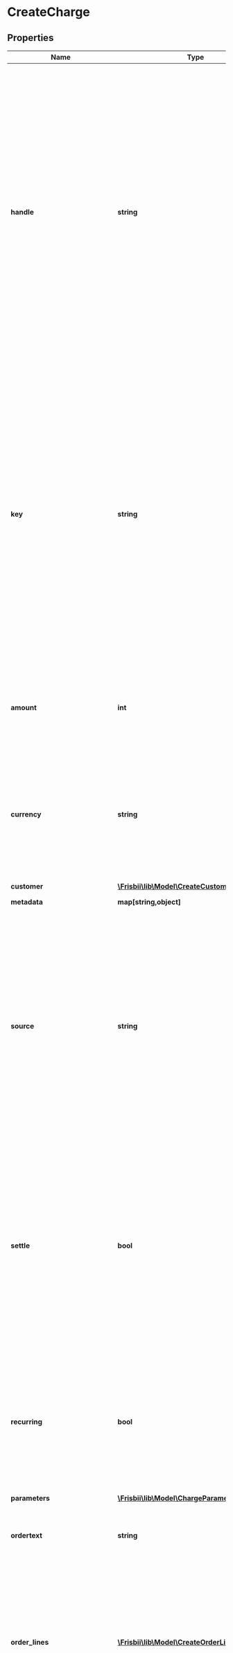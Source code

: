 # CreateCharge

## Properties
Name | Type | Description | Notes
------------ | ------------- | ------------- | -------------
**handle** | **string** | Per account unique reference to charge/invoice. E.g. order id from own system. Multiple payments can be attempted for the same handle but only one authorized or settled charge can exist per handle. Max length 255 with allowable characters [a-zA-Z0-9_.-@]. It is recommended to use a maximum of 20 characters as this will allow for the use of handle as reference on bank statements without truncation. | 
**key** | **string** | Optional idempotency key. Only one authorization or settle can be performed for the same handle. If two create attempts are attempted and the first succeeds the second will fail because charge is already settled or authorized. An idempotency key identifies uniquely the request and multiple requests with the same key and handle will yield the same result. In case of networking errors the same request with same key can safely be retried. | [optional] 
**amount** | **int** | Amount in the smallest unit. Either &#x60;amount&#x60; or &#x60;order_lines&#x60; must be provided if charge/invoice does not already exists. | [optional] 
**currency** | **string** | Optional currency in [ISO 4217](https://en.wikipedia.org/wiki/ISO_4217) three letter alpha code. If not provided the account default currency will be used. The currency of an existing charge or invoice cannot be changed. | [optional] 
**customer** | [**\Frisbii\lib\Model\CreateCustomer**](CreateCustomer.md) |  | [optional] 
**metadata** | **map[string,object]** | Custom metadata. | [optional] 
**source** | **string** | The source for the payment. Either an existing payment method for the customer or a card token &#x60;ct_...&#x60;. The existing payment method can either be referenced directly with id, e.g. &#x60;ca_...&#x60;, or the keyword &#x60;auto&#x60; can be given to indicate that the newest active customer payment method should be used. | 
**settle** | **bool** | Whether or not to immediately settle the charge. If not settled immediately the charge will be authorized and can later be settled. Normally this have to be done within 7 days. The default is not to settle the charge immediately. Note that not all payment methods support immediate settle. | [optional] 
**recurring** | **bool** | If set and the source is a token for a payment method that supports recurring charging (e.g. credit card), a recurring payment method is stored for the customer and a reference returned. | [optional] 
**parameters** | [**\Frisbii\lib\Model\ChargeParameters**](ChargeParameters.md) |  | [optional] 
**ordertext** | **string** | Optional order text. Used in conjunction with &#x60;amount&#x60;. Ignored if &#x60;order_lines&#x60; is provided. | [optional] 
**order_lines** | [**\Frisbii\lib\Model\CreateOrderLine[]**](CreateOrderLine.md) | Order lines for the charge. The order lines controls the amount. Only required if charge/invoice does not already exist. If given for existing charge the order lines and amount are adjusted. A maximum of 100 order lines is allowed. | [optional] 
**customer_handle** | **string** | Customer reference. If charge does not already exist either this reference must be provided, a create customer object must be provided or the source must be a payment method reference (e.g. &#x60;ca_..&#x60;) identifying customer. Notice that customer cannot be changed for existing charge/invoice so if handle is provided it must match the customer handle for existing customer. | [optional] 
**billing_address** | [**\Frisbii\lib\Model\InvoiceBillingAddress**](InvoiceBillingAddress.md) |  | [optional] 
**shipping_address** | [**\Frisbii\lib\Model\InvoiceShippingAddress**](InvoiceShippingAddress.md) |  | [optional] 
**use_pm_for_subscription** | **bool** | When used with a subscription invoice the subscription payment method will be updated. If the subscription is pending the subscription will be activated with the payment method. The recurring argument is set to true. | [optional] 
**text_on_statement** | **string** | Optional argument to define the text on bank statement. Notice the following about this argument: 1. It only works for some acquirers. 2. Acquirers may have rigid rules on the content of the text on statement. Not complying to these rules will result in declined payments. 3) It is already possible to define custom text on statement using templating in the Frisbii Administration. Contact support for help. We highly recommend to only supply this argument if absolutely necessary, and the templated default text on statement is not sufficient. Maximum length is 128, but most acquirers require a maximum length of 22 characters. Truncating will be applied if too long for specific acquirer. Characters must match regex &#x60;[\\x20-\\x7F]&#x60; | [optional] 
**payment_method_reference** | **string** | Optional reference given to the created payment method in case recurring argument is used to save payment method. Max length 64 with allowable characters [a-zA-Z0-9_.-@]. | [optional] 
**async** | **bool** | For payment methods that supports both synchronous and asynchronous handling this parameter can be used force a specific handling. Asynchronous handling means that a pending state will be returned. The subsequent state change can be registered by using webhooks. The default depends on the payment method. | [optional] 
**acquirer_reference** | **string** | Optional reference for the transaction at the acquirer. Notice the following about this argument: 1. It only works for some acquirers. 2. Acquirers may have rigid rules on the content of the acquirer reference.  Not complying to these rules can result in declined payments. 3. It is already possible to define custom acquirer reference using templating in the Frisbii Administration.  Contact support for help. We highly recommend to only supply this argument if absolutely necessary,  and the templated default acquirer reference is not sufficient. Maximum length is 128,  but most acquirers require a maximum length of 22 characters.  Truncating will be applied if too long for specific acquirer.  Characters must match regex &#x60;[\\x20-\\x7F]&#x60; | [optional] 
**account_funding_information** | [**\Frisbii\lib\Model\AccountFundingInformation**](AccountFundingInformation.md) |  | [optional] 
**account_funding** | **bool** | Indicates that Account Funding Transaction (AFT) is requested. It only can be used for instant settle (i.e. &#x27;settle&#x27; &#x3D; true) | [optional] 

[[Back to Model list]](../../README.md#documentation-for-models) [[Back to API list]](../../README.md#documentation-for-api-endpoints) [[Back to README]](../../README.md)

